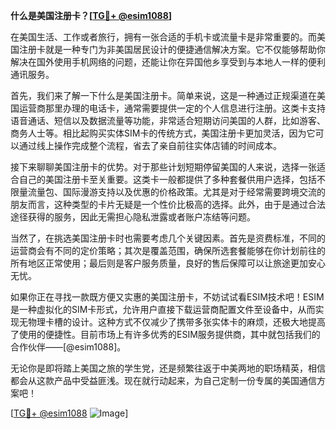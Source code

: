 **什么是美国注册卡？[[TG💪+ @esim1088](https://t.me/s/esim1088)]**

在美国生活、工作或者旅行，拥有一张合适的手机卡或流量卡是非常重要的。而美国注册卡就是一种专门为非美国居民设计的便捷通信解决方案。它不仅能够帮助你解决在国外使用手机网络的问题，还能让你在异国他乡享受到与本地人一样的便利通讯服务。

首先，我们来了解一下什么是美国注册卡。简单来说，这是一种通过正规渠道在美国运营商那里办理的电话卡，通常需要提供一定的个人信息进行注册。这类卡支持语音通话、短信以及数据流量等功能，非常适合短期访问美国的人群，比如游客、商务人士等。相比起购买实体SIM卡的传统方式，美国注册卡更加灵活，因为它可以通过线上操作完成整个流程，省去了亲自前往实体店铺的时间成本。

接下来聊聊美国注册卡的优势。对于那些计划短期停留美国的人来说，选择一张适合自己的美国注册卡至关重要。这类卡一般都提供了多种套餐供用户选择，包括不限量流量包、国际漫游支持以及优惠的价格政策。尤其是对于经常需要跨境交流的朋友而言，这种类型的卡片无疑是一个性价比极高的选择。此外，由于是通过合法途径获得的服务，因此无需担心隐私泄露或者账户冻结等问题。

当然了，在挑选美国注册卡时也需要考虑几个关键因素。首先是资费标准，不同的运营商会有不同的定价策略；其次是覆盖范围，确保所选套餐能够在你计划前往的所有地区正常使用；最后则是客户服务质量，良好的售后保障可以让旅途更加安心无忧。

如果你正在寻找一款既方便又实惠的美国注册卡，不妨试试看ESIM技术吧！ESIM是一种虚拟化的SIM卡形式，允许用户直接下载运营商配置文件至设备中，从而实现无物理卡槽的设计。这种方式不仅减少了携带多张实体卡的麻烦，还极大地提高了使用的便捷性。目前市场上有许多优秀的ESIM服务提供商，其中就包括我们的合作伙伴——[@esim1088]。

无论你是即将踏上美国之旅的学生党，还是频繁往返于中美两地的职场精英，相信都会从这款产品中受益匪浅。现在就行动起来，为自己定制一份专属的美国通信方案吧！

[[TG💪+ @esim1088](https://t.me/s/esim1088) ![Image](https://i.postimg.cc/4NQfJmqS/Snipaste-2025-05-13-00-14-12.png)]